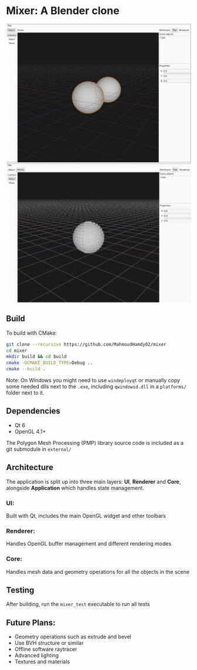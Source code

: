 # Mixer: A Blender clone

![Object mode](./docs/images/objects.png)
![Vertex edit mode](./docs/images/vertices.png)

## Build

To build with CMake:

```bash
git clone --recursive https://github.com/MahmoudHamdy02/mixer
cd mixer
mkdir build && cd build
cmake -DCMAKE_BUILD_TYPE=Debug ..
cmake --build .
```

Note: On Windows you might need to use `windeployqt` or manually copy some needed dlls next to the `.exe`, including `qwindowsd.dll` in a `platforms/` folder next to it.

## Dependencies

- Qt 6
- OpenGL 4.1+

The Polygon Mesh Processing (PMP) library source code is included as a git submodule in `external/`

## Architecture

The application is split up into three main layers: **UI**, **Renderer** and **Core**, alongside **Application** which handles state management.

### UI:

Built with Qt, includes the main OpenGL widget and other toolbars

### Renderer:

Handles OpenGL buffer management and different rendering modes

### Core:

Handles mesh data and geometry operations for all the objects in the scene

## Testing

After building, run the `mixer_test` executable to run all tests

## Future Plans:

- Geometry operations such as extrude and bevel
- Use BVH structure or similar
- Offline software raytracer
- Advanced lighting
- Textures and materials
